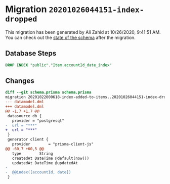 # Migration `20201026044151-index-dropped`

This migration has been generated by Ali Zahid at 10/26/2020, 9:41:51 AM.
You can check out the [state of the schema](./schema.prisma) after the migration.

## Database Steps

```sql
DROP INDEX "public"."Item.accountId_date_index"
```

## Changes

```diff
diff --git schema.prisma schema.prisma
migration 20201022000618-index-added-to-items..20201026044151-index-dropped
--- datamodel.dml
+++ datamodel.dml
@@ -1,7 +1,7 @@
 datasource db {
   provider = "postgresql"
-  url = "***"
+  url = "***"
 }
 generator client {
   provider        = "prisma-client-js"
@@ -60,7 +60,5 @@
   type        String
   createdAt DateTime @default(now())
   updatedAt DateTime @updatedAt
-
-  @@index([accountId, date])
 }
```
